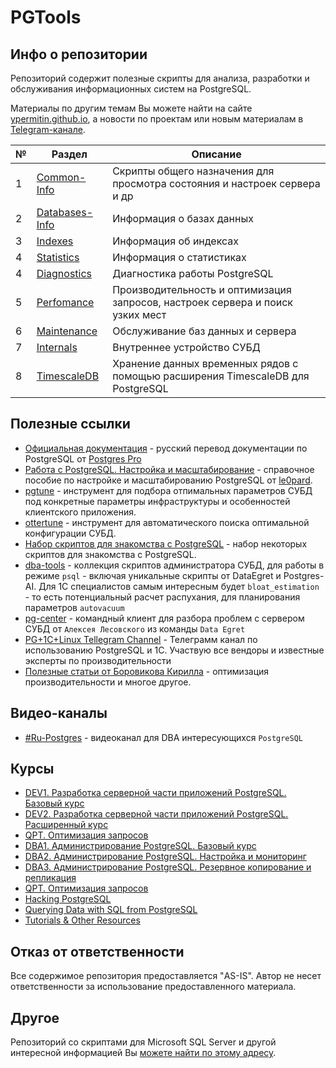 # PGTools

## Инфо о репозитории

Репозиторий содержит полезные скрипты для анализа, разработки и обслуживания информационных систем на PostgreSQL. 

Материалы по другим темам Вы можете найти на сайте [ypermitin.github.io](https://ypermitin.github.io/), а новости по проектам или новым материалам в [Telegram-канале](https://t.me/TinyDevVault).

| № | Раздел | Описание |
| - | ------ | -------- |
| 1 | [Common-Info](PG-Common-Info) | Cкрипты общего назначения для просмотра состояния и настроек сервера и др |
| 2 | [Databases-Info](PG-Databases-Info) | Информация о базах данных |
| 3 | [Indexes](PG-Indexes) | Информация об индексах |
| 4 | [Statistics](PG-Statistics) | Информация о статистиках |
| 4 | [Diagnostics](PG-Diagnostics) | Диагностика работы PostgreSQL |
| 5 | [Perfomance](PG-Perfomance) | Производительность и оптимизация запросов, настроек сервера и поиск узких мест |
| 6 | [Maintenance](PG-Maintenance) | Обслуживание баз данных и сервера |
| 7 | [Internals](PG-Internals) | Внутреннее устройство СУБД |
| 8 | [TimescaleDB](PG-TimescaleDB) | Хранение данных временных рядов с помощью расширения TimescaleDB для PostgreSQL |

## Полезные ссылки

* [Официальная документация](https://postgrespro.ru/docs/postgresql) - русский перевод документации по PostgreSQL от [Postgres Pro](https://postgrespro.ru/)
* [Работа с PostgreSQL. Настройка и масштабирование](https://postgresql.leopard.in.ua/) - справочное пособие по настройке и масштабированию PostgreSQL от [le0pard](https://github.com/le0pard/).
* [pgtune](https://pgtune.leopard.in.ua/#/) - инструмент для подбора отпимальных параметров СУБД под конкретные параметры инфраструктуры и особенностей клиентского приложения.
* [ottertune](https://github.com/cmu-db/ottertune) - инструмент для автоматического поиска оптимальной конфигурации СУБД.
* [Набор скриптов для знакомства с PostgreSQL](https://infostart.ru/public/1148863/) - набор некоторых скриптов для знакомства с PostgreSQL.
* [dba-tools](https://github.com/NikolayS/postgres_dba) - коллекция скриптов администратора СУБД, для работы в режиме `psql` - включая уникальные скрипты от DataEgret и Postgres-AI. Для 1С специалистов самым интересным будет `bloat_estimation` - то есть потенциальный расчет распухания, для планирования параметров `autovacuum`
* [pg-center](https://github.com/lesovsky/pgcenter) - командный клиент для разбора проблем с сервером СУБД от `Алексея Лесовского` из команды `Data Egret`
* [PG+1C+Linux Tellegram Channel](https://t.me/PostgreSQL_1C_Linux) - Телеграмм канал по использованию PostgreSQL и 1С. Участвую все вендоры и известные эксперты по производительности
* [Полезные статьи от Боровикова Кирилла](https://habr.com/ru/users/Kilor/) - оптимизация производительности и многое другое.

## Видео-каналы

* [#Ru-Postgres](https://www.youtube.com/c/RuPostgres/featured) - видеоканал для DBA интересующихся `PostgreSQL`

## Курсы

* [DEV1. Разработка серверной части приложений PostgreSQL. Базовый курс](https://postgrespro.ru/education/courses/DEV1)
* [DEV2. Разработка серверной части приложений PostgreSQL. Расширенный курс](https://postgrespro.ru/education/courses/DEV2)
* [QPT. Оптимизация запросов](https://postgrespro.ru/education/courses/QPT)
* [DBA1. Администрирование PostgreSQL. Базовый курс](https://postgrespro.ru/education/courses/DBA1)
* [DBA2. Администрирование PostgreSQL. Настройка и мониторинг](https://postgrespro.ru/education/courses/DBA2)
* [DBA3. Администрирование PostgreSQL. Резервное копирование и репликация](https://postgrespro.ru/education/courses/DBA3)
* [QPT. Оптимизация запросов](https://postgrespro.ru/education/courses/QPT)
* [Hacking PostgreSQL](https://postgrespro.ru/education/courses/hacking)
* [Querying Data with SQL from PostgreSQL](https://www.pluralsight.com/paths/querying-data-with-sql-from-postgresql)
* [Tutorials & Other Resources](https://www.postgresql.org/docs/online-resources/)

## Отказ от ответственности

Все содержимое репозитория предоставляется "AS-IS". Автор не несет ответственности за использование предоставленного материала.

## Другое

Репозиторий со скриптами для Microsoft SQL Server и другой интересной информацией Вы [можете найти по этому адресу](https://github.com/YPermitin/SQLServerTools).
